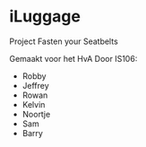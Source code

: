 # iLuggage
Project Fasten your Seatbelts

Gemaakt voor het HvA
Door IS106:

- Robby
- Jeffrey
- Rowan
- Kelvin
- Noortje
- Sam
- Barry
